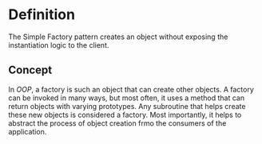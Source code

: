 # Definition

The Simple Factory pattern creates an object without exposing the instantiation logic to the client.

## Concept

In _OOP_, a factory is such an object that can create other objects. A factory can be invoked in many ways, but most often, it uses a method that can return objects with varying prototypes.
Any subroutine that helps create these new objects is considered a factory. Most importantly, it helps to abstract the process of object creation frmo the consumers of the application.
